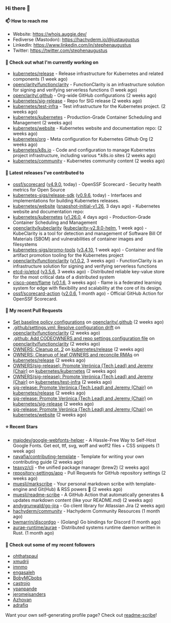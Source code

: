 ### Hi there 👋

#### 📫 How to reach me

- Website: https://whois.auggie.dev/
- Fediverse (Mastodon): https://hachyderm.io/@justaugustus
- LinkedIn: https://www.linkedin.com/in/stephenaugustus
- Twitter: https://twitter.com/stephenaugustus

#### 👷 Check out what I'm currently working on

- [kubernetes/release](https://github.com/kubernetes/release) - Release infrastructure for Kubernetes and related components (1 week ago)
- [openclarity/functionclarity](https://github.com/openclarity/functionclarity) - FunctionClarity is an infrastructure solution for signing and verifying serverless functions (1 week ago)
- [openclarity/.github](https://github.com/openclarity/.github) - Org-wide GitHub configurations (2 weeks ago)
- [kubernetes/sig-release](https://github.com/kubernetes/sig-release) - Repo for SIG release (2 weeks ago)
- [kubernetes/test-infra](https://github.com/kubernetes/test-infra) - Test infrastructure for the Kubernetes project. (2 weeks ago)
- [kubernetes/kubernetes](https://github.com/kubernetes/kubernetes) - Production-Grade Container Scheduling and Management (2 weeks ago)
- [kubernetes/website](https://github.com/kubernetes/website) - Kubernetes website and documentation repo:  (2 weeks ago)
- [kubernetes/org](https://github.com/kubernetes/org) - Meta configuration for Kubernetes Github Org (2 weeks ago)
- [kubernetes/k8s.io](https://github.com/kubernetes/k8s.io) - Code and configuration to manage Kubernetes project infrastructure, including various *.k8s.io sites (2 weeks ago)
- [kubernetes/community](https://github.com/kubernetes/community) - Kubernetes community content (2 weeks ago)

#### 🔭 Latest releases I've contributed to

- [ossf/scorecard](https://github.com/ossf/scorecard) ([v4.9.0](https://github.com/ossf/scorecard/releases/tag/v4.9.0), today) - OpenSSF Scorecard - Security health metrics for Open Source
- [kubernetes-sigs/release-sdk](https://github.com/kubernetes-sigs/release-sdk) ([v0.9.6](https://github.com/kubernetes-sigs/release-sdk/releases/tag/v0.9.6), today) - Interfaces and implementations for building Kubernetes releases.
- [kubernetes/website](https://github.com/kubernetes/website) ([snapshot-initial-v1.26](https://github.com/kubernetes/website/releases/tag/snapshot-initial-v1.26), 3 days ago) - Kubernetes website and documentation repo: 
- [kubernetes/kubernetes](https://github.com/kubernetes/kubernetes) ([v1.26.0](https://github.com/kubernetes/kubernetes/releases/tag/v1.26.0), 4 days ago) - Production-Grade Container Scheduling and Management
- [openclarity/kubeclarity](https://github.com/openclarity/kubeclarity) ([kubeclarity-v2.9.0-helm](https://github.com/openclarity/kubeclarity/releases/tag/kubeclarity-v2.9.0-helm), 1 week ago) - KubeClarity is a tool for detection and management of Software Bill Of Materials (SBOM) and vulnerabilities of container images and filesystems
- [kubernetes-sigs/promo-tools](https://github.com/kubernetes-sigs/promo-tools) ([v3.4.10](https://github.com/kubernetes-sigs/promo-tools/releases/tag/v3.4.10), 1 week ago) - Container and file artifact promotion tooling for the Kubernetes project
- [openclarity/functionclarity](https://github.com/openclarity/functionclarity) ([v1.0.2](https://github.com/openclarity/functionclarity/releases/tag/v1.0.2), 3 weeks ago) - FunctionClarity is an infrastructure solution for signing and verifying serverless functions
- [etcd-io/etcd](https://github.com/etcd-io/etcd) ([v3.5.6](https://github.com/etcd-io/etcd/releases/tag/v3.5.6), 3 weeks ago) - Distributed reliable key-value store for the most critical data of a distributed system
- [cisco-open/flame](https://github.com/cisco-open/flame) ([v0.1.6](https://github.com/cisco-open/flame/releases/tag/v0.1.6), 3 weeks ago) - flame is a federated learning system for edge with flexibility and scalability at the core of its design.
- [ossf/scorecard-action](https://github.com/ossf/scorecard-action) ([v2.0.6](https://github.com/ossf/scorecard-action/releases/tag/v2.0.6), 1 month ago) - Official GitHub Action for OpenSSF Scorecard.

#### 🔨 My recent Pull Requests

- [Set baseline policy configurations](https://github.com/openclarity/.github/pull/1) on [openclarity/.github](https://github.com/openclarity/.github) (2 weeks ago)
- [.github/settings.yml: Resolve configuration drift](https://github.com/openclarity/functionclarity/pull/113) on [openclarity/functionclarity](https://github.com/openclarity/functionclarity) (2 weeks ago)
- [.github: Add CODEOWNERS and repo settings configuration file](https://github.com/openclarity/functionclarity/pull/112) on [openclarity/functionclarity](https://github.com/openclarity/functionclarity) (2 weeks ago)
- [OWNERS: Cleanup pt. 2](https://github.com/kubernetes/release/pull/2773) on [kubernetes/release](https://github.com/kubernetes/release) (2 weeks ago)
- [OWNERS: Cleanup of leaf OWNERS and reconcile RMAs](https://github.com/kubernetes/release/pull/2772) on [kubernetes/release](https://github.com/kubernetes/release) (2 weeks ago)
- [OWNERS(sig-release): Promote Verónica (Tech Lead) and Jeremy (Chair)](https://github.com/kubernetes/kubernetes/pull/114146) on [kubernetes/kubernetes](https://github.com/kubernetes/kubernetes) (2 weeks ago)
- [OWNERS(sig-release): Promote Verónica (Tech Lead) and Jeremy (Chair)](https://github.com/kubernetes/test-infra/pull/28118) on [kubernetes/test-infra](https://github.com/kubernetes/test-infra) (2 weeks ago)
- [sig-release: Promote Verónica (Tech Lead) and Jeremy (Chair)](https://github.com/kubernetes/release/pull/2771) on [kubernetes/release](https://github.com/kubernetes/release) (2 weeks ago)
- [sig-release: Promote Verónica (Tech Lead) and Jeremy (Chair)](https://github.com/kubernetes/sig-release/pull/2101) on [kubernetes/sig-release](https://github.com/kubernetes/sig-release) (2 weeks ago)
- [sig-release: Promote Verónica (Tech Lead) and Jeremy (Chair)](https://github.com/kubernetes/website/pull/38058) on [kubernetes/website](https://github.com/kubernetes/website) (2 weeks ago)

#### ⭐ Recent Stars

- [majodev/google-webfonts-helper](https://github.com/majodev/google-webfonts-helper) - A Hassle-Free Way to Self-Host Google Fonts. Get eot, ttf, svg, woff and woff2 files &#43; CSS snippets (1 week ago)
- [nayafia/contributing-template](https://github.com/nayafia/contributing-template) - Template for writing your own contributing guide (2 weeks ago)
- [teaxyz/cli](https://github.com/teaxyz/cli) - the unified package manager (brew2) (2 weeks ago)
- [repository-settings/app](https://github.com/repository-settings/app) - Pull Requests for GitHub repository settings (2 weeks ago)
- [muesli/markscribe](https://github.com/muesli/markscribe) - Your personal markdown scribe with template-engine and Git(Hub) &amp; RSS powers 📜 (2 weeks ago)
- [muesli/readme-scribe](https://github.com/muesli/readme-scribe) - A GitHub Action that automatically generates &amp; updates markdown content (like your README.md) (2 weeks ago)
- [andygrunwald/go-jira](https://github.com/andygrunwald/go-jira) - Go client library for Atlassian Jira (2 weeks ago)
- [hachyderm/community](https://github.com/hachyderm/community) - Hachyderm Community Resources (1 month ago)
- [bwmarrin/discordgo](https://github.com/bwmarrin/discordgo) -  (Golang) Go bindings for Discord (1 month ago)
- [aurae-runtime/aurae](https://github.com/aurae-runtime/aurae) - Distributed systems runtime daemon written in Rust. (1 month ago)

#### 👯 Check out some of my recent followers

- [ohthatspaul](https://github.com/ohthatspaul)
- [xmudrii](https://github.com/xmudrii)
- [imnmo](https://github.com/imnmo)
- [engasaleh](https://github.com/engasaleh)
- [BobyMCbobs](https://github.com/BobyMCbobs)
- [castrojo](https://github.com/castrojo)
- [ypanpande](https://github.com/ypanpande)
- [jeromejsanders](https://github.com/jeromejsanders)
- [Azhovan](https://github.com/Azhovan)
- [adrafiq](https://github.com/adrafiq)

Want your own self-generating profile page? Check out [readme-scribe](https://github.com/muesli/readme-scribe)!

